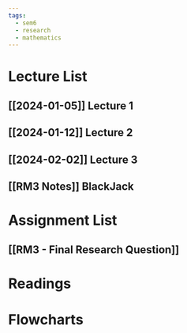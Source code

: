 ```yaml
---
tags:
  - sem6
  - research
  - mathematics
---
```


Lecture List
==
## [[2024-01-05]] Lecture 1
## [[2024-01-12]] Lecture 2
## [[2024-02-02]] Lecture 3
## [[RM3 Notes]] BlackJack
Assignment List
==
## [[RM3 - Final Research Question]]

Readings
==

Flowcharts
==
